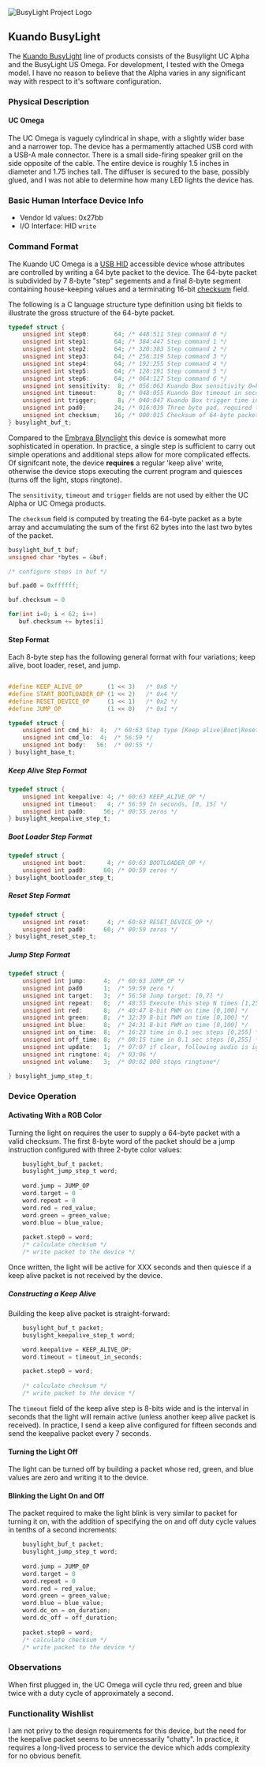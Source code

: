 ![BusyLight Project Logo][1]

## Kuando BusyLight

The [Kuando BusyLight][0] line of products consists of the Busylight
UC Alpha and the BusyLight US Omega. For development, I tested with
the Omega model. I have no reason to believe that the Alpha varies in
any significant way with respect to it's software configuration.

### Physical Description

#### UC Omega

The UC Omega is vaguely cylindrical in shape, with a slightly wider
base and a narrower top. The device has a permamently attached USB
cord with a USB-A male connector. There is a small side-firing speaker
grill on the side opposite of the cable. The entire device is roughly
1.5 inches in diameter and 1.75 inches tall. The diffuser is secured
to the base, possibly glued, and I was not able to determine how many
LED lights the device has.

### Basic Human Interface Device Info

- Vendor Id values: 0x27bb
- I/O Interface: HID `write`

### Command Format

The Kuando UC Omega is a [USB HID][H] accessible device whose
attributes are controlled by writing a 64 byte packet to the device.
The 64-byte packet is subdivided by 7 8-byte "step" segements and a
final 8-byte segment containing house-keeping values and a terminating
16-bit [checksum][CHKSUM] field.

The following is a C language structure type definition using bit
fields to illustrate the gross structure of the 64-byte packet.

```C
typedef struct {
	unsigned int step0:       64; /* 448:511 Step command 0 */
	unsigned int step1:       64; /* 384:447 Step command 1 */
	unsigned int step2:       64; /* 320:383 Step command 2 */
	unsigned int step3:       64; /* 256:319 Step command 3 */
	unsigned int step4:       64; /* 192:255 Step command 4 */
	unsigned int step5:       64; /* 128:191 Step command 5 */
	unsigned int step6:       64; /* 064:127 Step command 6 */
	unsigned int sensitivity:  8; /* 056:063 Kuando Box sensitivity 0=hi, 31=low [0,31] */
	unsigned int timeout:      8; /* 048:055 Kuando Box timeout in seconds [1,30] */
	unsigned int trigger;      8; /* 040:047 Kuando Box trigger time in ms [1, 250] */
	unsigned int pad0;        24; /* 016:039 Three byte pad, required to be 0xffffff */	
	unsigned int checksum;    16; /* 000:015 Checksum of 64-byte packet */
} busylight_buf_t;
```

Compared to the [Embrava Blynclight][Embrava] this device is somewhat more
sophisticated in operation. In practice, a single step is sufficient
to carry out simple operations and additional steps allow for more
complicated effects. Of signifcant note, the device **requires** a regular
'keep alive' write, otherwise the device stops executing the current
program and quiesces (turns off the light, stops ringtone).

The `sensitivity`, `timeout` and `trigger` fields are not used by either
the UC Alpha or UC Omega products.

The `checksum` field is computed by treating the 64-byte packet as a
byte array and accumulating the sum of the first 62 bytes into the
last two bytes of the packet.

```C
busylight_buf_t buf;
unsigned char *bytes = &buf;

/* configure steps in buf */

buf.pad0 = 0xffffff;

buf.checksum = 0

for(int i=0; i < 62; i++)
   buf.checksum += bytes[i]
```


#### Step Format

Each 8-byte step has the following general format with four
variations; keep alive, boot loader, reset, and jump.

```C

#define KEEP_ALIVE_OP       (1 << 3)   /* 0x8 */
#define START_BOOTLOADER_OP (1 << 2)   /* 0x4 */
#define RESET_DEVICE_OP     (1 << 1)   /* 0x2 */
#define JUMP_OP             (1 << 0)   /* 0x1 */

typedef struct {
	unsigned int cmd_hi:  4;  /* 60:63 Step type [Keep alive|Boot|Reset|Jump] */
	unsigned int cmd_lo:  4;  /* 56:59 */
	unsigned int body:   56:  /* 00:55 */
} busylight_base_t;
```

##### Keep Alive Step Format

```C
typedef struct {
    unsigned int keepalive: 4; /* 60:63 KEEP_ALIVE_OP */
	unsigned int timeout:   4; /* 56:59 In seconds, [0, 15] */
	unsigned int pad0:     56; /* 00:55 zeros */
} busylight_keepalive_step_t;	
```

##### Boot Loader Step Format

```C
typedef struct {
    unsigned int boot:      4; /* 60:63 BOOTLOADER_OP */
	unsigned int pad0:     60; /* 00:59 zeros */
} busylight_bootloader_step_t;
```

##### Reset Step Format
```C
typedef struct {
    unsigned int reset:     4; /* 60:63 RESET_DEVICE_OP */
	unsigned int pad0:     60; /* 00:59 zeros */
} busylight_reset_step_t;
```

##### Jump Step Format
```C
typedef struct {
    unsigned int jump:     4;  /* 60:63 JUMP_OP */
	unsigned int pad0      1;  /* 59:59 zero */
	unsigned int target:   3;  /* 56:58 Jump target: [0,7] */
	unsigned int repeat:   8;  /* 48:55 Execute this step N times [1,255] */
	unsigned int red:      8;  /* 40:47 8-bit PWM on time [0,100] */
	unsigned int green:    8;  /* 32:39 8-bit PWM on time [0,100] */
	unsigned int blue:     8;  /* 24:31 8-bit PWM on time [0,100] */
	unsigned int on_time:  8;  /* 16:23 time in 0.1 sec steps [0,255] */
	unsigned int off_time: 8;  /* 08:15 time in 0.1 sec steps [0,255] */
	unsigned int update:   1;  /* 07:07 if clear, following audio is ignored*/
	unsigned int ringtone: 4;  /* 03:06 */
	unsigned int volume:   3;  /* 00:02 000 stops ringtone*/	

} busylight_jump_step_t;
```

### Device Operation


#### Activating With a RGB Color

Turning the light on requires the user to supply a 64-byte packet
with a valid checksum. The first 8-byte word of the packet should
be a jump instruction configured with three 2-byte color values:

```C
    busylight_buf_t packet;
    busylight_jump_step_t word;
    
    word.jump = JUMP_OP
    word.target = 0
    word.repeat = 0
    word.red = red_value;
    word.green = green_value;
    word.blue = blue_value;
    
    packet.step0 = word;
	/* calculate checksum */
	/* write packet to the device */
```

Once written, the light will be active for XXX seconds and then quiesce if
a keep alive packet is not received by the device.

##### Constructing a Keep Alive

Building the keep alive packet is straight-forward:

```C
    busylight_buf_t packet;
    busylight_keepalive_step_t word;

	word.keepalive = KEEP_ALIVE_OP;
	word.timeout = timeout_in_seconds;

	packet.step0 = word;
	
	/* calculate checksum */
	/* write packet to the device */
```

The `timeout` field of the keep alive step is 8-bits wide and is the
interval in seconds that the light will remain active (unless another
keep alive packet is received). In practice, I send a keep alive
configured for fifteen seconds and send the keepalive packet every 7
seconds.

#### Turning the Light Off

The light can be turned off by building a packet whose red, green, and
blue values are zero and writing it to the device.


#### Blinking the Light On and Off

The packet required to make the light blink is very similar to packet
for turning it on, with the addition of specifying the on and off duty
cycle values in tenths of a second increments:

```C
    busylight_buf_t packet;
    busylight_jump_step_t word;
    
    word.jump = JUMP_OP
    word.target = 0
    word.repeat = 0
    word.red = red_value;
    word.green = green_value;
    word.blue = blue_value;
    word.dc_on = on_duration;
	word.dc_off = off_duration;
    
    packet.step0 = word;
	/* calculate checksum */
	/* write packet to the device */
```


### Observations

When first plugged in, the UC Omega will cycle thru red, green and blue twice with
a duty cycle of approximately a second.


### Functionality Wishlist

I am not privy to the design requirements for this device, but the need for the
keepalive packet seems to be unnecessarily "chatty". In practice, it requires a
long-lived process to service the device which adds complexity for no obvious
benefit.


[0]: https://busylight.com
[1]: https://github.com/JnyJny/busylight/blob/master/docs/assets/BusyLightLogo.png
[H]: https://github.com/libusb/hidapi
[Embrava]: https://github.com/JnyJny/busylight/blob/master/docs/devices/embrava.md
[CHKSUM]: https://wikipedia.com/checksum
